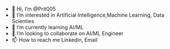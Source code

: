 - 👋 Hi, I’m @Prit005
- 👀 I’m interested in Artificial Intelligence,Machine Learning, Data Scienties
- 🌱 I’m currently learning AI/ML
- 💞️ I’m looking to collaborate on AI/ML Engineer
- 📫 How to reach me Linkedin, Email

<!---
Prit005/Prit005 is a ✨ special ✨ repository because its `README.md` (this file) appears on your GitHub profile.
You can click the Preview link to take a look at your changes.
--->
